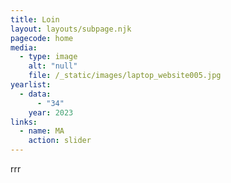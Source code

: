 ```yaml
---
title: Loin
layout: layouts/subpage.njk
pagecode: home
media:
  - type: image
    alt: "null"
    file: /_static/images/laptop_website005.jpg
yearlist:
  - data:
      - "34"
    year: 2023
links:
  - name: MA
    action: slider
---
```

rrr

